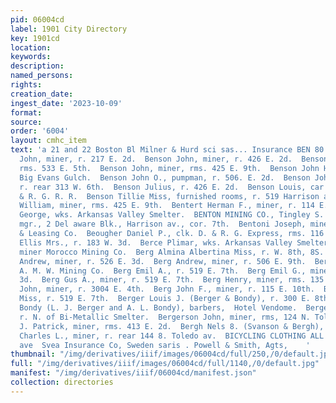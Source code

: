 ```yaml
---
pid: 06004cd
label: 1901 City Directory
key: 1901cd
location: 
keywords: 
description: 
named_persons: 
rights: 
creation_date: 
ingest_date: '2023-10-09'
format: 
source: 
order: '6004'
layout: cmhc_item
text: 'a 21 and 22 Boston Bl Milner & Hurd sci sas... Insurance BEN 80 BER  Benson
  John, miner, r. 217 E. 2d.  Benson John, miner, r. 426 E. 2d.  Benson John, miner,
  rms. 533 E. 5th.  Benson John, miner, rms. 425 E. 9th.  Benson John H., miner, r.
  Big Evans Gulch.  Benson John O., pumpman, r. 506. E. 2d.  Benson Johanna Miss,
  r. rear 313 W. 6th.  Benson Julius, r. 426 E. 2d.  Benson Louis, car repairer D.
  & R. G. R. R.  Benson Tillie Miss, furnished rooms, r. 519 Harrison ay.  Benson
  William, miner, rms. 425 E. 9th.  Bentert Herman F., miner, r. 114 E. 4th.  Bentley
  George, wks. Arkansas Valley Smelter.  BENTON MINING CO., Tingley S. Wood genl.
  mgr., 2 Del aware Blk., Harrison av., cor. 7th.  Bentoni Joseph, miner Penn. Mining
  & Leasing Co.  Beougher Daniel P., clk. D. & R. G. Express, rms. 116 W. 6th.  Berach
  Ellis Mrs., r. 183 W. 3d.  Berce Plimar, wks. Arkansas Valley Smelter.  Berg Adolph,
  miner Morocco Mining Co.  Berg Almina Albertina Miss, r. W. 8th, 8S. of Maple.  Berg
  Andrew, miner, r. 526 E. 3d.  Berg Andrew, miner, r. 506 E. 9th.  Berg Ed, miner
  A. M. W. Mining Co.  Berg Emil A., r. 519 E. 7th.  Berg Emil G., miner, r. 526 E.
  3d.  Berg Gus A., miner, r. 519 E. 7th.  Berg Henry, miner, rms. 135 W. Front.  Berg
  John, miner, r. 3004 E. 4th.  Berg John F., miner, r. 115 E. 10th.  Berg Marie M.
  Miss, r. 519 E. 7th.  Berger Louis J. (Berger & Bondy), r. 300 E. 8th.  Berger &
  Bondy (L. J. Berger and A. L. Bondy), barbers,  Hotel Vendome.  Bergerson Gust,
  r. N. of Bi-Metallic Smelter.  Bergerson John, miner, rms, 124 N. Toledo av.  Bergerson
  J. Patrick, miner, rms. 413 E. 2d.  Bergh Nels 8. (Svanson & Bergh), 302 E. 6th.  Bergman
  Charles L., miner, r. rear 144 8. Toledo av.  BICYCLING CLOTHING ALL KINDS ooo eercce
  ave  Svea Insurance Co, Sweden saris . Powell & Smith, Agts,    '
thumbnail: "/img/derivatives/iiif/images/06004cd/full/250,/0/default.jpg"
full: "/img/derivatives/iiif/images/06004cd/full/1140,/0/default.jpg"
manifest: "/img/derivatives/iiif/06004cd/manifest.json"
collection: directories
---
```

